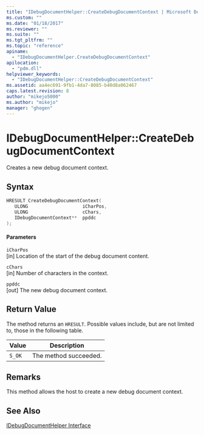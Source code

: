```yaml
---
title: "IDebugDocumentHelper::CreateDebugDocumentContext | Microsoft Docs"
ms.custom: ""
ms.date: "01/18/2017"
ms.reviewer: ""
ms.suite: ""
ms.tgt_pltfrm: ""
ms.topic: "reference"
apiname: 
  - "IDebugDocumentHelper.CreateDebugDocumentContext"
apilocation: 
  - "pdm.dll"
helpviewer_keywords: 
  - "IDebugDocumentHelper::CreateDebugDocumentContext"
ms.assetid: aa4ec691-9fb1-4da7-8085-b40d8a062467
caps.latest.revision: 8
author: "mikejo5000"
ms.author: "mikejo"
manager: "ghogen"
---
```

# IDebugDocumentHelper::CreateDebugDocumentContext
Creates a new debug document context.  
  
## Syntax  
  
```cpp
HRESULT CreateDebugDocumentContext(  
   ULONG                    iCharPos,  
   ULONG                    cChars,  
   IDebugDocumentContext**  ppddc  
);  
```  
  
#### Parameters  
 `iCharPos`  
 [in] Location of the start of the debug document content.  
  
 `cChars`  
 [in] Number of characters in the context.  
  
 `ppddc`  
 [out] The new debug document context.  
  
## Return Value  
 The method returns an `HRESULT`. Possible values include, but are not limited to, those in the following table.  
  
|Value|Description|  
|-----------|-----------------|  
|`S_OK`|The method succeeded.|  
  
## Remarks  
 This method allows the host to create a new debug document context.  
  
## See Also  
 [IDebugDocumentHelper Interface](../../winscript/reference/idebugdocumenthelper-interface.md)